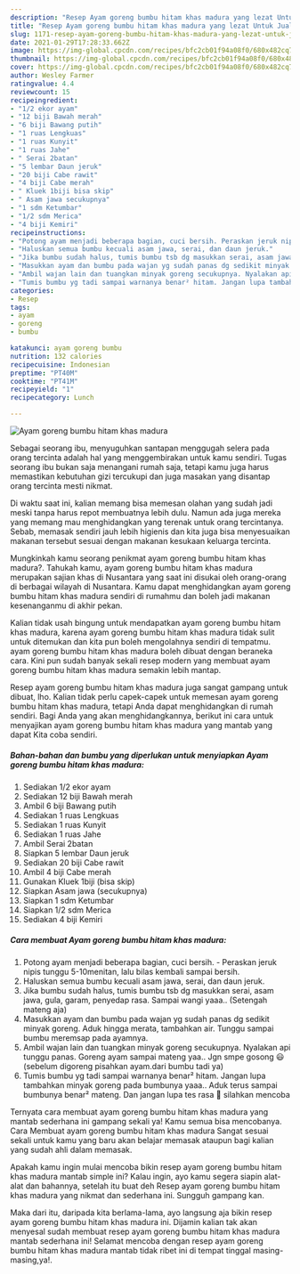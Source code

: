 ```yaml
---
description: "Resep Ayam goreng bumbu hitam khas madura yang lezat Untuk Jualan"
title: "Resep Ayam goreng bumbu hitam khas madura yang lezat Untuk Jualan"
slug: 1171-resep-ayam-goreng-bumbu-hitam-khas-madura-yang-lezat-untuk-jualan
date: 2021-01-29T17:28:33.662Z
image: https://img-global.cpcdn.com/recipes/bfc2cb01f94a08f0/680x482cq70/ayam-goreng-bumbu-hitam-khas-madura-foto-resep-utama.jpg
thumbnail: https://img-global.cpcdn.com/recipes/bfc2cb01f94a08f0/680x482cq70/ayam-goreng-bumbu-hitam-khas-madura-foto-resep-utama.jpg
cover: https://img-global.cpcdn.com/recipes/bfc2cb01f94a08f0/680x482cq70/ayam-goreng-bumbu-hitam-khas-madura-foto-resep-utama.jpg
author: Wesley Farmer
ratingvalue: 4.4
reviewcount: 15
recipeingredient:
- "1/2 ekor ayam"
- "12 biji Bawah merah"
- "6 biji Bawang putih"
- "1 ruas Lengkuas"
- "1 ruas Kunyit"
- "1 ruas Jahe"
- " Serai 2batan"
- "5 lembar Daun jeruk"
- "20 biji Cabe rawit"
- "4 biji Cabe merah"
- " Kluek 1biji bisa skip"
- " Asam jawa secukupnya"
- "1 sdm Ketumbar"
- "1/2 sdm Merica"
- "4 biji Kemiri"
recipeinstructions:
- "Potong ayam menjadi beberapa bagian, cuci bersih. Peraskan jeruk nipis tunggu 5-10menitan, lalu bilas kembali sampai bersih."
- "Haluskan semua bumbu kecuali asam jawa, serai, dan daun jeruk."
- "Jika bumbu sudah halus, tumis bumbu tsb dg masukkan serai, asam jawa, gula, garam, penyedap rasa. Sampai wangi yaaa.. (Setengah mateng aja)"
- "Masukkan ayam dan bumbu pada wajan yg sudah panas dg sedikit minyak goreng. Aduk hingga merata, tambahkan air. Tunggu sampai bumbu meremsap pada ayamnya."
- "Ambil wajan lain dan tuangkan minyak goreng secukupnya. Nyalakan api tunggu panas. Goreng ayam sampai mateng yaa.. Jgn smpe gosong 😃 (sebelum digoreng pisahkan ayam.dari bumbu tadi ya)"
- "Tumis bumbu yg tadi sampai warnanya benar² hitam. Jangan lupa tambahkan minyak goreng pada bumbunya yaaa.. Aduk terus sampai bumbunya benar² mateng. Dan jangan lupa tes rasa 🤗 silahkan mencoba"
categories:
- Resep
tags:
- ayam
- goreng
- bumbu

katakunci: ayam goreng bumbu 
nutrition: 132 calories
recipecuisine: Indonesian
preptime: "PT40M"
cooktime: "PT41M"
recipeyield: "1"
recipecategory: Lunch

---
```



![Ayam goreng bumbu hitam khas madura](https://img-global.cpcdn.com/recipes/bfc2cb01f94a08f0/680x482cq70/ayam-goreng-bumbu-hitam-khas-madura-foto-resep-utama.jpg)

Sebagai seorang ibu, menyuguhkan santapan menggugah selera pada orang tercinta adalah hal yang menggembirakan untuk kamu sendiri. Tugas seorang ibu bukan saja menangani rumah saja, tetapi kamu juga harus memastikan kebutuhan gizi tercukupi dan juga masakan yang disantap orang tercinta mesti nikmat.

Di waktu  saat ini, kalian memang bisa memesan olahan yang sudah jadi meski tanpa harus repot membuatnya lebih dulu. Namun ada juga mereka yang memang mau menghidangkan yang terenak untuk orang tercintanya. Sebab, memasak sendiri jauh lebih higienis dan kita juga bisa menyesuaikan makanan tersebut sesuai dengan makanan kesukaan keluarga tercinta. 



Mungkinkah kamu seorang penikmat ayam goreng bumbu hitam khas madura?. Tahukah kamu, ayam goreng bumbu hitam khas madura merupakan sajian khas di Nusantara yang saat ini disukai oleh orang-orang di berbagai wilayah di Nusantara. Kamu dapat menghidangkan ayam goreng bumbu hitam khas madura sendiri di rumahmu dan boleh jadi makanan kesenanganmu di akhir pekan.

Kalian tidak usah bingung untuk mendapatkan ayam goreng bumbu hitam khas madura, karena ayam goreng bumbu hitam khas madura tidak sulit untuk ditemukan dan kita pun boleh mengolahnya sendiri di tempatmu. ayam goreng bumbu hitam khas madura boleh dibuat dengan beraneka cara. Kini pun sudah banyak sekali resep modern yang membuat ayam goreng bumbu hitam khas madura semakin lebih mantap.

Resep ayam goreng bumbu hitam khas madura juga sangat gampang untuk dibuat, lho. Kalian tidak perlu capek-capek untuk memesan ayam goreng bumbu hitam khas madura, tetapi Anda dapat menghidangkan di rumah sendiri. Bagi Anda yang akan menghidangkannya, berikut ini cara untuk menyajikan ayam goreng bumbu hitam khas madura yang mantab yang dapat Kita coba sendiri.

<!--inarticleads1-->

##### Bahan-bahan dan bumbu yang diperlukan untuk menyiapkan Ayam goreng bumbu hitam khas madura:

1. Sediakan 1/2 ekor ayam
1. Sediakan 12 biji Bawah merah
1. Ambil 6 biji Bawang putih
1. Sediakan 1 ruas Lengkuas
1. Sediakan 1 ruas Kunyit
1. Sediakan 1 ruas Jahe
1. Ambil  Serai 2batan
1. Siapkan 5 lembar Daun jeruk
1. Sediakan 20 biji Cabe rawit
1. Ambil 4 biji Cabe merah
1. Gunakan  Kluek 1biji (bisa skip)
1. Siapkan  Asam jawa (secukupnya)
1. Siapkan 1 sdm Ketumbar
1. Siapkan 1/2 sdm Merica
1. Sediakan 4 biji Kemiri




<!--inarticleads2-->

##### Cara membuat Ayam goreng bumbu hitam khas madura:

1. Potong ayam menjadi beberapa bagian, cuci bersih. - Peraskan jeruk nipis tunggu 5-10menitan, lalu bilas kembali sampai bersih.
1. Haluskan semua bumbu kecuali asam jawa, serai, dan daun jeruk.
1. Jika bumbu sudah halus, tumis bumbu tsb dg masukkan serai, asam jawa, gula, garam, penyedap rasa. Sampai wangi yaaa.. (Setengah mateng aja)
1. Masukkan ayam dan bumbu pada wajan yg sudah panas dg sedikit minyak goreng. Aduk hingga merata, tambahkan air. Tunggu sampai bumbu meremsap pada ayamnya.
1. Ambil wajan lain dan tuangkan minyak goreng secukupnya. Nyalakan api tunggu panas. Goreng ayam sampai mateng yaa.. Jgn smpe gosong 😃 (sebelum digoreng pisahkan ayam.dari bumbu tadi ya)
1. Tumis bumbu yg tadi sampai warnanya benar² hitam. Jangan lupa tambahkan minyak goreng pada bumbunya yaaa.. Aduk terus sampai bumbunya benar² mateng. Dan jangan lupa tes rasa 🤗 silahkan mencoba




Ternyata cara membuat ayam goreng bumbu hitam khas madura yang mantab sederhana ini gampang sekali ya! Kamu semua bisa mencobanya. Cara Membuat ayam goreng bumbu hitam khas madura Sangat sesuai sekali untuk kamu yang baru akan belajar memasak ataupun bagi kalian yang sudah ahli dalam memasak.

Apakah kamu ingin mulai mencoba bikin resep ayam goreng bumbu hitam khas madura mantab simple ini? Kalau ingin, ayo kamu segera siapin alat-alat dan bahannya, setelah itu buat deh Resep ayam goreng bumbu hitam khas madura yang nikmat dan sederhana ini. Sungguh gampang kan. 

Maka dari itu, daripada kita berlama-lama, ayo langsung aja bikin resep ayam goreng bumbu hitam khas madura ini. Dijamin kalian tak akan menyesal sudah membuat resep ayam goreng bumbu hitam khas madura mantab sederhana ini! Selamat mencoba dengan resep ayam goreng bumbu hitam khas madura mantab tidak ribet ini di tempat tinggal masing-masing,ya!.

